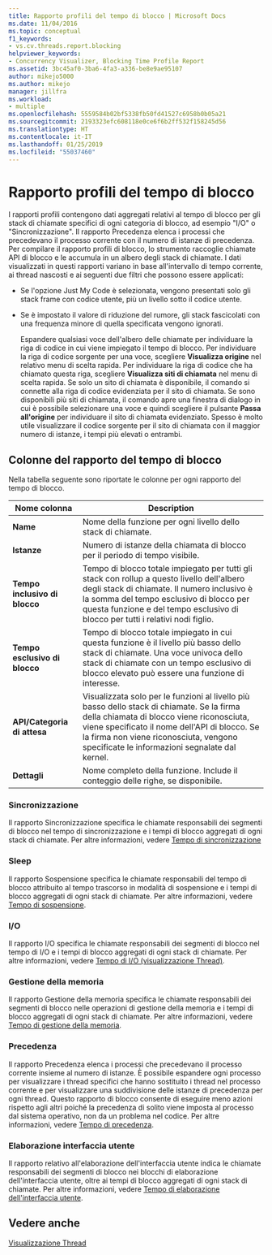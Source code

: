 ```yaml
---
title: Rapporto profili del tempo di blocco | Microsoft Docs
ms.date: 11/04/2016
ms.topic: conceptual
f1_keywords:
- vs.cv.threads.report.blocking
helpviewer_keywords:
- Concurrency Visualizer, Blocking Time Profile Report
ms.assetid: 3bc45af0-3ba6-4fa3-a336-be8e9ae95107
author: mikejo5000
ms.author: mikejo
manager: jillfra
ms.workload:
- multiple
ms.openlocfilehash: 5559584b02bf5338fb50fd41527c6958b0b05a21
ms.sourcegitcommit: 2193323efc608118e0ce6f6b2ff532f158245d56
ms.translationtype: HT
ms.contentlocale: it-IT
ms.lasthandoff: 01/25/2019
ms.locfileid: "55037460"
---
```

# <a name="blocking-time-profile-report"></a>Rapporto profili del tempo di blocco
I rapporti profili contengono dati aggregati relativi al tempo di blocco per gli stack di chiamate specifici di ogni categoria di blocco, ad esempio "I/O" o "Sincronizzazione". Il rapporto Precedenza elenca i processi che precedevano il processo corrente con il numero di istanze di precedenza. Per compilare il rapporto profili di blocco, lo strumento raccoglie chiamate API di blocco e le accumula in un albero degli stack di chiamate. I dati visualizzati in questi rapporti variano in base all'intervallo di tempo corrente, ai thread nascosti e ai seguenti due filtri che possono essere applicati:  
  
- Se l'opzione Just My Code è selezionata, vengono presentati solo gli stack frame con codice utente, più un livello sotto il codice utente.  
  
- Se è impostato il valore di riduzione del rumore, gli stack fascicolati con una frequenza minore di quella specificata vengono ignorati.  
  
  Espandere qualsiasi voce dell'albero delle chiamate per individuare la riga di codice in cui viene impiegato il tempo di blocco. Per individuare la riga di codice sorgente per una voce, scegliere **Visualizza origine** nel relativo menu di scelta rapida. Per individuare la riga di codice che ha chiamato questa riga, scegliere **Visualizza siti di chiamata** nel menu di scelta rapida. Se solo un sito di chiamata è disponibile, il comando si connette alla riga di codice evidenziata per il sito di chiamata. Se sono disponibili più siti di chiamata, il comando apre una finestra di dialogo in cui è possibile selezionare una voce e quindi scegliere il pulsante **Passa all'origine** per individuare il sito di chiamata evidenziato. Spesso è molto utile visualizzare il codice sorgente per il sito di chiamata con il maggior numero di istanze, i tempi più elevati o entrambi.  
  
## <a name="blocking-time-report-columns"></a>Colonne del rapporto del tempo di blocco  
 Nella tabella seguente sono riportate le colonne per ogni rapporto del tempo di blocco.  
  
|Nome colonna|Description|  
|-----------------|-----------------|  
|**Name**|Nome della funzione per ogni livello dello stack di chiamate.|  
|**Istanze**|Numero di istanze della chiamata di blocco per il periodo di tempo visibile.|  
|**Tempo inclusivo di blocco**|Tempo di blocco totale impiegato per tutti gli stack con rollup a questo livello dell'albero degli stack di chiamate. Il numero inclusivo è la somma del tempo esclusivo di blocco per questa funzione e del tempo esclusivo di blocco per tutti i relativi nodi figlio.|  
|**Tempo esclusivo di blocco**|Tempo di blocco totale impiegato in cui questa funzione è il livello più basso dello stack di chiamate. Una voce univoca dello stack di chiamate con un tempo esclusivo di blocco elevato può essere una funzione di interesse.|  
|**API/Categoria di attesa**|Visualizzata solo per le funzioni al livello più basso dello stack di chiamate. Se la firma della chiamata di blocco viene riconosciuta, viene specificato il nome dell'API di blocco. Se la firma non viene riconosciuta, vengono specificate le informazioni segnalate dal kernel.|  
|**Dettagli**|Nome completo della funzione. Include il conteggio delle righe, se disponibile.|  
  
### <a name="synchronization"></a>Sincronizzazione  
 Il rapporto Sincronizzazione specifica le chiamate responsabili dei segmenti di blocco nel tempo di sincronizzazione e i tempi di blocco aggregati di ogni stack di chiamate. Per altre informazioni, vedere [Tempo di sincronizzazione](../profiling/synchronization-time.md)  
  
### <a name="sleep"></a>Sleep  
 Il rapporto Sospensione specifica le chiamate responsabili del tempo di blocco attribuito al tempo trascorso in modalità di sospensione e i tempi di blocco aggregati di ogni stack di chiamate. Per altre informazioni, vedere [Tempo di sospensione](../profiling/sleep-time.md).  
  
### <a name="io"></a>I/O  
 Il rapporto I/O specifica le chiamate responsabili dei segmenti di blocco nel tempo di I/O e i tempi di blocco aggregati di ogni stack di chiamate. Per altre informazioni, vedere [Tempo di I/O (visualizzazione Thread)](../profiling/i-o-time-threads-view.md).  
  
### <a name="memory-management"></a>Gestione della memoria  
 Il rapporto Gestione della memoria specifica le chiamate responsabili dei segmenti di blocco nelle operazioni di gestione della memoria e i tempi di blocco aggregati di ogni stack di chiamate. Per altre informazioni, vedere [Tempo di gestione della memoria](../profiling/memory-management-time.md).  
  
### <a name="preemption"></a>Precedenza  
 Il rapporto Precedenza elenca i processi che precedevano il processo corrente insieme al numero di istanze.  È possibile espandere ogni processo per visualizzare i thread specifici che hanno sostituito i thread nel processo corrente e per visualizzare una suddivisione delle istanze di precedenza per ogni thread. Questo rapporto di blocco consente di eseguire meno azioni rispetto agli altri poiché la precedenza di solito viene imposta al processo dal sistema operativo, non da un problema nel codice. Per altre informazioni, vedere [Tempo di precedenza](../profiling/preemption-time.md).  
  
### <a name="ui-processing"></a>Elaborazione interfaccia utente  
 Il rapporto relativo all'elaborazione dell'interfaccia utente indica le chiamate responsabili dei segmenti di blocco nei blocchi di elaborazione dell'interfaccia utente, oltre ai tempi di blocco aggregati di ogni stack di chiamate. Per altre informazioni, vedere [Tempo di elaborazione dell'interfaccia utente](../profiling/ui-processing-time.md).  
  
## <a name="see-also"></a>Vedere anche  
 [Visualizzazione Thread](../profiling/threads-view-parallel-performance.md)
